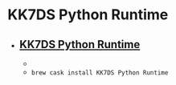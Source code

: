 # KK7DS Python Runtime
- [KK7DS Python Runtime](http://www.d-rats.com/download/OSX_Runtime/)
  - 
  - 
  - `brew cask install KK7DS Python Runtime`
